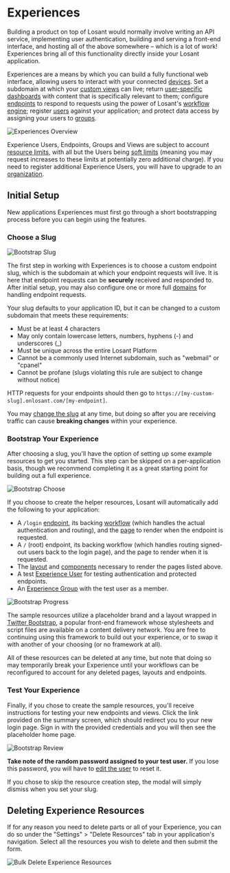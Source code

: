 # Experiences

Building a product on top of Losant would normally involve writing an API service, implementing user authentication, building and serving a front-end interface, and hosting all of the above somewhere – which is a lot of work! Experiences bring all of this functionality directly inside your Losant application.

Experiences are a means by which you can build a fully functional web interface, allowing users to interact with your connected [devices](/devices/overview/). Set a subdomain at which your [custom views](/experiences/views/) can live; return [user-specific dashboards](/experiences/views/#dashboard-pages) with content that is specifically relevant to them; configure [endpoints](/experiences/endpoints/) to respond to requests using the power of Losant's [workflow engine](/workflows/overview/); register [users](/experiences/users/) against your application; and protect data access by assigning your users to [groups](/experiences/groups/).

![Experiences Overview](/images/experiences/overview-overview.png "Experiences Overview")

Experience Users, Endpoints, Groups and Views are subject to account [resource limits](/organizations/resource-limits/), with all but the Users being [soft limits](/organizations/resource-limits/#soft-limited-resources) (meaning you may request increases to these limits at potentially zero additional charge). If you need to register additional Experience Users, you will have to upgrade to an [organization](/organizations/overview/).

## Initial Setup

New applications Experiences must first go through a short bootstrapping process before you can begin using the features.

### Choose a Slug

![Bootstrap Slug](/images/experiences/overview-choose-slug.png "Bootstrap Slug")

The first step in working with Experiences is to choose a custom endpoint slug, which is the subdomain at which your endpoint requests will live. It is here that endpoint requests can be **securely** received and responded to. After initial setup, you may also configure one or more full [domains](/experiences/domains/) for handling endpoint requests.

Your slug defaults to your application ID, but it can be changed to a custom subdomain that meets these requirements:

* Must be at least 4 characters
* May only contain lowercase letters, numbers, hyphens (-) and underscores (\_)
* Must be unique across the entire Losant Platform
* Cannot be a commonly used Internet subdomain, such as "webmail" or "cpanel"
* Cannot be profane (slugs violating this rule are subject to change without notice)

HTTP requests for your endpoints should then go to `https://[my-custom-slug].onlosant.com/[my-endpoint]`.

You may [change the slug](/experiences/domains/#editing-the-endpoint-slug) at any time, but doing so after you are receiving traffic can cause **breaking changes** within your experience.

### Bootstrap Your Experience

After choosing a slug, you'll have the option of setting up some example resources to get you started. This step can be skipped on a per-application basis, though we recommend completing it as a great starting point for building out a full experience.

![Bootstrap Choose](/images/experiences/overview-choose-bootstrap.png "Bootstrap Choose")

If you choose to create the helper resources, Losant will automatically add the following to your application:

* A `/login` [endpoint](/experiences/endpoints/), its backing [workflow](/workflows/overview/) (which handles the actual authentication and routing), and the [page](/experiences/views/#pages) to render when the endpoint is requested.
* A `/` (root) endpoint, its backing workflow (which handles routing signed-out users back to the login page), and the page to render when it is requested.
* The [layout](/experiences/views/#layouts) and [components](/experiences/views/#components) necessary to render the pages listed above.
* A test [Experience User](/experiences/users/) for testing authentication and protected endpoints.
* An [Experience Group](/experiences/groups/) with the test user as a member.

![Bootstrap Progress](/images/experiences/overview-progress.png "Bootstrap Progress")

The sample resources utilize a placeholder brand and a layout wrapped in [Twitter Bootstrap](https://getbootstrap.com/docs/3.3/), a popular front-end framework whose stylesheets and script files are available on a content delivery network. You are free to continuing using this framework to build out your experience, or to swap it with another of your choosing (or no framework at all).

All of these resources can be deleted at any time, but note that doing so may temporarily break your Experience until your workflows can be reconfigured to account for any deleted pages, layouts and endpoints.

### Test Your Experience

Finally, if you chose to create the sample resources, you'll receive instructions for testing your new endpoints and views. Click the link provided on the summary screen, which should redirect you to your new login page. Sign in with the provided credentials and you will then see the placeholder home page.

![Bootstrap Review](/images/experiences/overview-review.png "Bootstrap Review")

**Take note of the random password assigned to your test user.** If you lose this password, you will have to [edit the user](/experiences/users/#required-fields) to reset it.

If you chose to skip the resource creation step, the modal will simply dismiss when you set your slug.

## Deleting Experience Resources

If for any reason you need to delete parts or all of your Experience, you can do so under the "Settings" > "Delete Resources" tab in your application's navigation. Select all the resources you wish to delete and then submit the form.

![Bulk Delete Experience Resources](/images/experiences/bulk-delete-experience-versions.png "Bulk Delete Experience Resources")